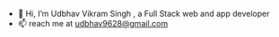 - 👋 Hi, I’m Udbhav Vikram Singh , a Full Stack web and app developer
- 📫 reach me at udbhav9628@gmail.com

<!---
Udbhav9628/Udbhav9628 is a ✨ special ✨ repository because its `README.md` (this file) appears on your GitHub profile.
You can click the Preview link to take a look at your changes.
--->
